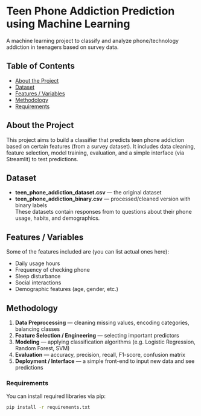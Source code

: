 # Teen Phone Addiction Prediction using Machine Learning  
A machine learning project to classify and analyze phone/technology addiction in teenagers based on survey data.  

## Table of Contents  
- [About the Project](#about-the-project)  
- [Dataset](#dataset)  
- [Features / Variables](#features--variables)  
- [Methodology](#methodology)  
- [Requirements](#requirements)  

## About the Project  
This project aims to build a classifier that predicts teen phone addiction based on certain features (from a survey dataset). It includes data cleaning, feature selection, model training, evaluation, and a simple interface (via Streamlit) to test predictions.

## Dataset  
- **teen_phone_addiction_dataset.csv** — the original dataset  
- **teen_phone_addiction_binary.csv** — processed/cleaned version with binary labels  
These datasets contain responses from to questions about their phone usage, habits, and demographics.

## Features / Variables  
Some of the features included are (you can list actual ones here):  
- Daily usage hours  
- Frequency of checking phone  
- Sleep disturbance  
- Social interactions  
- Demographic features (age, gender, etc.)  

## Methodology  
1. **Data Preprocessing** — cleaning missing values, encoding categories, balancing classes  
2. **Feature Selection / Engineering** — selecting important predictors  
3. **Modeling** — applying classification algorithms (e.g. Logistic Regression, Random Forest, SVM)  
4. **Evaluation** — accuracy, precision, recall, F1-score, confusion matrix  
5. **Deployment / Interface** — a simple front-end to input new data and see predictions  

### Requirements  
You can install required libraries via pip:

```bash
pip install -r requirements.txt
